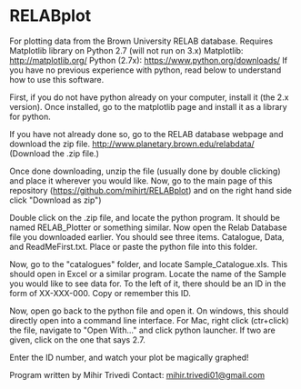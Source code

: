 RELABplot
=========

For plotting data from the Brown University RELAB database. 
Requires Matplotlib library on Python 2.7 (will not run on 3.x)
Matplotlib: http://matplotlib.org/
Python (2.7x): https://www.python.org/downloads/
If you have no previous experience with python, read below to understand how to use this software.

First, if you do not have python already on your computer, install it (the 2.x version). 
Once installed, go to the matplotlib page and install it as a library for python.

If you have not already done so, go to the RELAB database webpage and download the zip file. http://www.planetary.brown.edu/relabdata/ (Download the .zip file.)

Once done downloading, unzip the file (usually done by double clicking) and place it wherever you would like.
Now, go to the main page of this repository (https://github.com/mihirt/RELABplot) and on the right hand side click "Download as zip")

Double click on the .zip file, and locate the python program. It should be named RELAB_Plotter or something similar.
Now open the Relab Database file you downloaded earlier. You should see three items. Catalogue, Data, and ReadMeFirst.txt.
Place or paste the python file into this folder.

Now, go to the "catalogues" folder, and locate Sample_Catalogue.xls. This should open in Excel or a similar program. Locate the name of the Sample you would like to see data for. To the left of it, there should be an ID in the form of XX-XXX-000. Copy or remember this ID.

Now, open go back to the python file and open it. On windows, this should directly open into a command line interface. For Mac, right click (ctr+click) the file, navigate to "Open With..." and click python launcher. If two are given, click on the one that says 2.7.

Enter the ID number, and watch your plot be magically graphed!

Program written by Mihir Trivedi
Contact: mihir.trivedi01@gmail.com
